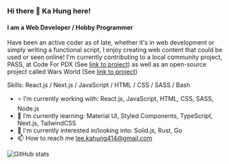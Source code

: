 ### Hi there 👋 Ka Hung here!
#### I am a Web Developer / Hobby Programmer
Have been an active coder as of late, whether it's in web development or simply writing a functional script, I enjoy creating web content that could be used or seen online! I'm currently contributing to a local community project, PASS, at Code For PDX (See [link to project](https://github.com/codeforpdx/PASS)) as well as an open-source project called Wars World (See [link to project](https://github.com/WarsWorld/WarsWorld))

Skills: React.js / Next.js / JavaScript / HTML / CSS / SASS / Bash



- :star: I’m currently working with: React.js, JavaScript, HTML, CSS, SASS, Node.js
- 🌱 I’m currently learning: Material UI, Styled Components, TypeScript, Next.js, TailwindCSS
- 🔭 I'm currently interested in/looking into: Solid.js, Rust, Go
- 📫 How to reach me lee.kahung414@gmail.com

![GitHub stats](https://github-readme-stats.vercel.app/api?username=leekahung&show_icons=true)
